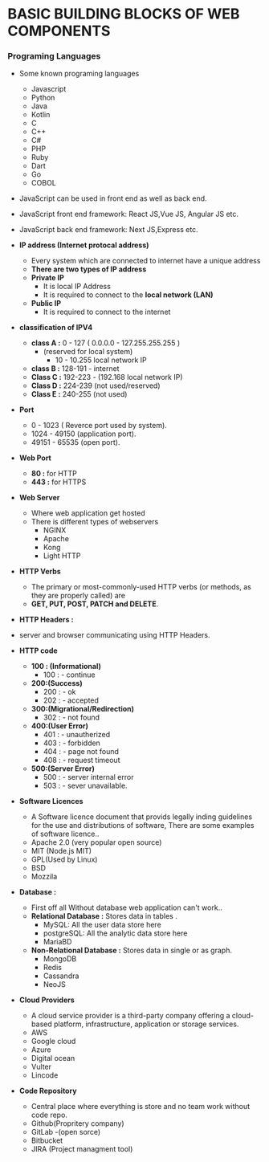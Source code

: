 
# BASIC BUILDING BLOCKS OF WEB COMPONENTS
### Programing Languages
- Some known programing languages
    - Javascript
    - Python 
    - Java
    - Kotlin
    - C
    - C++
    - C#
    - PHP
    - Ruby
    - Dart
    - Go
    - COBOL



- JavaScript can be used in front end as well as back end.
- JavaScript front end framework: React JS,Vue JS, Angular JS etc.
- JavaScript back end framework: Next JS,Express etc.



- **IP address (Internet protocal address)**
    - Every system which are connected to internet have a unique address
    - **There are two types of IP address**
    - **Private IP**
        - It is local IP Address
        - It is required to connect to the **local network (LAN)**
    - **Public IP**
        - It is required to connect to the internet


- **classification of IPV4**
    - **class A :** 0 - 127 ( 0.0.0.0 - 127.255.255.255 )
	    - (reserved for local system)
	        - 10 - 10.255 local network IP
    - **class B :** 128-191 -  internet
    - **Class C :** 192-223 - (192.168 local network IP)
    - **Class D :** 224-239 (not used/reserved)
    - **Class E :** 240-255 (not used)


- **Port**
    - 0 - 1023 ( Reverce port used by system).
    - 1024 - 49150 (application port).
    - 49151 - 65535 (open port).


- **Web Port** 
    - **80 :** for HTTP 
    - **443 :** for HTTPS


- **Web Server**
    - Where web application get hosted
    - There is different types of webservers
        - NGINX
        - Apache
        - Kong
        - Light HTTP


- **HTTP Verbs**
    - The primary or most-commonly-used HTTP verbs (or methods, as they are properly called) are 
    - **GET, PUT, POST, PATCH and DELETE**.
 

- **HTTP Headers :**
- server and browser communicating using HTTP Headers.

- **HTTP code**
    - **100 : (Informational)**
	    - 100 : - continue
    - **200:(Success)**
	    - 200 : - ok
	    - 202 : - accepted
    - **300:(Migrational/Redirection)**
	    - 302 : - not found
    - **400:(User Error)**
	    - 401 : - unautherized
	    - 403 : - forbidden
	    - 404 : - page not found
	    - 408 : - request timeout
    - **500:(Server Error)**
	    - 500 : - server internal error
	    - 503 : - sever unavailable.


- **Software Licences**
    - A Software licence document that provids legally inding guidelines for the use and distributions of software, There are some examples of software licence..  
    - Apache 2.0 (very popular open source)
    - MIT (Node.js MIT)
    - GPL(Used by Linux)
    - BSD
    - Mozzila


- **Database :** 
    - First off all Without database web application can't work..
    - **Relational Database :**  Stores data in tables .
        - MySQL: All the user data store here
        - postgreSQL: All the analytic data store here
        - MariaBD
    - **Non-Relational Database :** Stores data in single or as graph.
        - MongoDB
        - Redis
        - Cassandra
        - NeoJS

- **Cloud Providers**
    - A cloud service provider is a third-party company offering a cloud-based platform, infrastructure, application or storage services.
    - AWS
    - Google cloud
    - Azure
    - Digital ocean
    - Vulter
    - Lincode


- **Code Repository**
    - Central place where everything is store and no team work without code repo.
    - Github(Propritery company)
    - GitLab -(open sorce)
    - Bitbucket
    - JIRA (Project managment tool)
